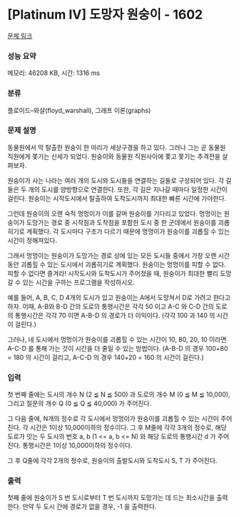 # [Platinum IV] 도망자 원숭이 - 1602 

[문제 링크](https://www.acmicpc.net/problem/1602) 

### 성능 요약

메모리: 46208 KB, 시간: 1316 ms

### 분류

플로이드–와샬(floyd_warshall), 그래프 이론(graphs)

### 문제 설명

<p>동물원에서 막 탈출한 원숭이 한 마리가 세상구경을 하고 있다. 그러나 그는 곧 동물원 직원에게 쫓기는 신세가 되었다. 원숭이와 동물원 직원사이에 쫓고 쫓기는 추격전을 살펴보자.</p>

<p>원숭이가 사는 나라는 여러 개의 도시와 도시들을 연결하는 길들로 구성되어 있다. 각 길들은 두 개의 도시를 양방향으로 연결한다. 또한, 각 길은 지나갈 때마다 일정한 시간이 걸린다. 원숭이는 시작도시에서 탈출하여 도착도시까지 최대한 빠른 시간에 가야한다.</p>

<p>그런데 원숭이의 오랜 숙적 멍멍이가 이를 갈며 원숭이를 기다리고 있었다. 멍멍이는 원숭이가 도망가는 경로 중 시작점과 도착점을 포함한 도시 중 한 군데에서 원숭이를 괴롭히기로 계획했다. 각 도시마다 구조가 다르기 때문에 멍멍이가 원숭이를 괴롭힐 수 있는 시간이 정해져있다.</p>

<p>그래서 멍멍이는 원숭이가 도망가는 경로 상에 있는 모든 도시들 중에서 가장 오랜 시간동안 괴롭힐 수 있는 도시에서 괴롭히기로 계획했다. 원숭이는 멍멍이를 피할 수 없다. 피할 수 없다면 즐겨라! 시작도시와 도착도시가 주어졌을 때, 원숭이가 최대한 빨리 도망갈 수 있는 시간을 구하는 프로그램을 작성하시오.</p>

<p>예를 들어, A, B, C, D 4개의 도시가 있고 원숭이는 A에서 도망쳐서 D로 가려고 한다고 하자. 이때, A-B와 B-D 간의 도로의 통행시간은 각각 50 이고 A-C 와 C-D 간의 도로의 통행시간은 각각 70 이면 A-B-D 의 경로가 더 이익이다. (각각 100 과 140 의 시간이 걸린다.)</p>

<p>그러나, 네 도시에서 멍멍이가 원숭이를 괴롭힐 수 있는 시간이 10, 80, 20, 10 이라면 A-C-D 를 통해 가는 것이 시간을 더 줄일 수 있는 방법이다. (A-B-D 의 경우 100+80 = 180 의 시간이 걸리고, A-C-D 의 경우 140+20 = 160 의 시간이 걸린다.)</p>

### 입력 

 <p>첫 번째 줄에는 도시의 개수 N (2 ≦ N ≦ 500) 과 도로의 개수 M (0 ≦ M ≦ 10,000), 그리고 질문의 개수 Q (0 ≦ Q ≦ 40,000) 가 주어진다.</p>

<p>그 다음 줄에, N개의 정수로 각 도시에서 멍멍이가 원숭이를 괴롭힐 수 있는 시간이 주어진다. 각 시간은 1이상 10,000이하의 정수이다. 그 후 M줄에 각각 3개의 정수로, 해당 도로가 잇는 두 도시의 번호 a, b (1 <= a, b <= N) 와 해당 도로의 통행시간 d 가 주어진다. 통행시간은 1이상 10,000이하의 정수이다.</p>

<p>그 후 Q줄에 각각 2개의 정수로, 원숭이의 출발도시와 도착도시 S, T 가 주어진다.</p>

### 출력 

 <p>첫째 줄에 원숭이가 S 번 도시로부터 T 번 도시까지 도망가는 데 드는 최소시간을 출력한다. 만약 두 도시 간에 경로가 없을 경우, -1 을 출력한다.</p>

